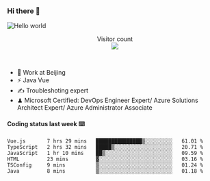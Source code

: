 ### Hi there 👋

<img src="https://raw.githubusercontent.com/sagar-viradiya/sagar-viradiya/master/resources/banner.png" alt="Hello world">
<p align="center"> 
  Visitor count<br/>
  <img src="https://profile-counter.glitch.me/youszoe/count.svg" />
</p>
<br/>

- 🍻 Work at Beijing 
- ⚡ Java Vue
- ✍️ Troubleshoting expert
- ♟  Microsoft Certified: DevOps Engineer Expert/ Azure Solutions Architect Expert/ Azure Administrator Associate

#### Coding status last week ⌨️

<!--START_SECTION:waka-->

```text
Vue.js       7 hrs 29 mins   ███████████████▒░░░░░░░░░   61.01 %
TypeScript   2 hrs 32 mins   █████▒░░░░░░░░░░░░░░░░░░░   20.71 %
JavaScript   1 hr 10 mins    ██▒░░░░░░░░░░░░░░░░░░░░░░   09.59 %
HTML         23 mins         ▓░░░░░░░░░░░░░░░░░░░░░░░░   03.16 %
TSConfig     9 mins          ▒░░░░░░░░░░░░░░░░░░░░░░░░   01.24 %
Java         8 mins          ▒░░░░░░░░░░░░░░░░░░░░░░░░   01.18 %
```

<!--END_SECTION:waka-->

<br/>
<center><img src="http://ghchart.rshah.org/409ba5/yousazoe" alt="" /></center>


